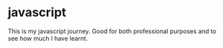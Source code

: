 # javascript
This is my javascript journey. Good for both professional purposes and to see how much I have learnt.
